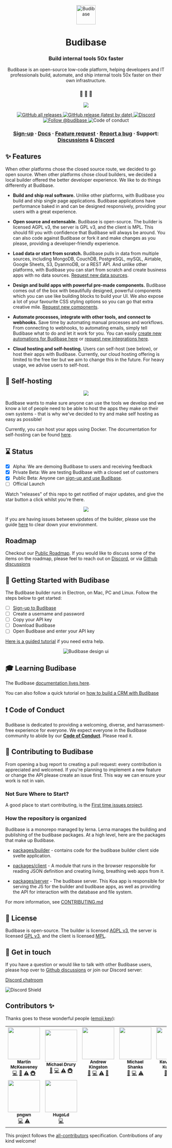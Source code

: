 <p align="center">
  <a href="https://www.budibase.com">
    <img alt="Budibase" src="https://d33wubrfki0l68.cloudfront.net/aac32159d7207b5085e74a7ef67afbb7027786c5/2b1fd/img/logo/bb-emblem.svg" width="60" />
  </a>
</p>
<h1 align="center">
  Budibase
</h1>

<h3 align="center">
  Build internal tools 50x faster
</h3>
<p align="center">
  Budibase is an open-source low-code platform, helping developers and IT professionals build, automate, and ship internal tools 50x faster on their own infrastructure.
</p>

<h3 align="center">
 🤖 🎨 🚀
</h3>


<p align="center">
  <img src="https://i.imgur.com/tMCahK8.png">
</p>

<p align="center">
  <a href="https://github.com/Budibase/budibase/releases">
    <img alt="GitHub all releases" src="https://img.shields.io/github/downloads/Budibase/budibase/total">
  </a>
  <a href="https://github.com/Budibase/budibase/releases">
    <img alt="GitHub release (latest by date)" src="https://img.shields.io/github/v/release/Budibase/budibase">
  </a>
  <a href="https://discord.gg/rCYayfe">
    <img alt="Discord" src="https://img.shields.io/discord/733030666647765003">  
  </a>
  <a href="https://twitter.com/intent/follow?screen_name=budibase">
    <img src="https://img.shields.io/twitter/follow/budibase?style=social" alt="Follow @budibase" />
  </a>
   <img src="https://img.shields.io/badge/Contributor%20Covenant-v2.0%20adopted-ff69b4.svg" alt="Code of conduct" />
</p>

<h3 align="center">
  <a href="https://portal.budi.live/signup">Sign-up</a>
  <span> · </span>
  <a href="https://docs.budibase.com">Docs</a>
  <span> · </span>
  <a href="https://github.com/Budibase/budibase/discussions?discussions_q=category%3AIdeas">Feature request</a>
  <span> · </span>
  <a href="https://github.com/Budibase/budibase/issues">Report a bug</a>
  <span> · </span>
  Support: <a href="https://github.com/Budibase/budibase/discussions">Discussions</a>
  <span> & </span>
  <a href="https://discord.gg/rCYayfe">Discord</a>
</h3>


## ✨ Features
When other platforms chose the closed source route, we decided to go open source. When other platforms chose cloud builders, we decided a local builder offered the better developer experience. We like to do things differently at Budibase. 

- **Build and ship real software.** Unlike other platforms, with Budibase you build and ship single page applications. Budibase applications have performance baked in and can be designed responsively, providing your users with a great experience. 

- **Open source and extensable.** Budibase is open-source. The builder is licensed AGPL v3, the server is GPL v3, and the client is MPL. This should fill you with confidence that Budibase will always be around. You can also code against Budibase or fork it and make changes as you please, providing a developer-friendly experience.

- **Load data or start from scratch.** Budibase pulls in data from multiple sources, including MongoDB, CouchDB, PostgreSQL, mySQL, Airtable, Google Sheets, S3, DyanmoDB, or a REST API. And unlike other platforms, with Budibase you can start from scratch and create business apps with no data sources. [Request new data sources](https://github.com/Budibase/budibase/discussions?discussions_q=category%3AIdeas).

- **Design and build apps with powerful pre-made components.** Budibase comes out of the box with beautifully designed, powerful components which you can use like building blocks to build your UI. We also expose a lot of your favourite CSS styling options so you can go that extra creative mile. [Request new components](https://github.com/Budibase/budibase/discussions?discussions_q=category%3AIdeas).

- **Automate processes, integrate with other tools, and connect to webhooks.** Save time by automating manual processes and workflows. From connecting to webhooks, to automating emails, simply tell Budibase what to do and let it work for you. You can easily [create new automations for Budibase here](https://github.com/Budibase/automations) or [request new integrations here](https://github.com/Budibase/budibase/discussions?discussions_q=category%3AIdeas).

- **Cloud hosting and self-hosting.** Users can self-host (see below), or host their apps with Budibase. Currently, our cloud hosting offering is limited to the free tier but we aim to change this in the future. For heavy usage, we advise users to self-host.


## 🤖 Self-hosting

<p align="center">
  <img src="https://i.imgur.com/Z52cEvT.png?1" />
</p>

Budibase wants to make sure anyone can use the tools we develop and we know a lot of people need to be able to host the apps they make on their own systems - that is why we've decided to try and make self hosting as easy as possible!

Currently, you can host your apps using Docker. The documentation for self-hosting can be found [here](https://docs.budibase.com/self-hosting/introduction-to-self-hosting).


## ⌛ Status
- [x] Alpha: We are demoing Budibase to users and receiving feedback
- [x] Private Beta: We are testing Budibase with a closed set of customers
- [x] Public Beta: Anyone can [sign-up and use Budibase](https://portal.budi.live/signup).
- [ ] Official Launch

Watch "releases" of this repo to get notified of major updates, and give the star button a click whilst you're there. 

<p align="center">
  <img src="https://i.imgur.com/cJpgqm8.png">
</p>

If you are having issues between updates of the builder, please use the guide [here](https://github.com/Budibase/budibase/blob/master/CONTRIBUTING.md#troubleshooting) to clear down your environment.

## Roadmap

Checkout our [Public Roadmap](https://github.com/Budibase/budibase/projects/10). If you would like to discuss some of the items on the roadmap, please feel to reach out on [Discord](https://discord.gg/rCYayfe), or via [Github discussions](https://github.com/Budibase/budibase/discussions)


## 🏁 Getting Started with Budibase

The Budibase builder runs in Electron, on Mac, PC and Linux. Follow the steps below to get started:
- [ ] [Sign-up to Budibase](https://portal.budi.live/signup)
- [ ] Create a username and password
- [ ] Copy your API key
- [ ] Download Budibase
- [ ] Open Budibase and enter your API key

[Here is a guided tutorial](https://docs.budibase.com/tutorial/tutorial-signing-up) if you need extra help.

<p align="center">
  <img alt="Budibase design ui" src="https://imgur.com/v8m6v3q.png">
</p>


## 🎓 Learning Budibase

The Budibase [documentation lives here](https://docs.budibase.com).

You can also follow a quick tutorial on [how to build a CRM with Budibase](https://docs.budibase.com/tutorial/tutorial-introduction)

## ❗ Code of Conduct

Budibase is dedicated to providing a welcoming, diverse, and harrassment-free experience for everyone. We expect everyone in the Budibase community to abide by our [**Code of Conduct**](https://github.com/Budibase/budibase/blob/master/.github/CODE_OF_CONDUCT.md). Please read it. 

## 🙌 Contributing to Budibase

From opening a bug report to creating a pull request: every contribution is appreciated and welcomed. If you're planning to implement a new feature or change the API please create an issue first. This way we can ensure your work is not in vain.

### Not Sure Where to Start?
A good place to start contributing, is the [First time issues project](https://github.com/Budibase/budibase/projects/22). 

### How the repository is organized
Budibase is a monorepo managed by lerna. Lerna manages the building and publishing of the budibase packages. At a high level, here are the packages that make up Budibase.

- [packages/builder](https://github.com/Budibase/budibase/tree/master/packages/builder) - contains code for the budibase builder client side svelte application.

- [packages/client](https://github.com/Budibase/budibase/tree/master/packages/client) - A module that runs in the browser responsible for reading JSON definition and creating living, breathing web apps from it.

- [packages/server](https://github.com/Budibase/budibase/tree/master/packages/server) - The budibase server. This Koa app is responsible for serving the JS for the builder and budibase apps, as well as providing the API for interaction with the database and file system.

For more information, see [CONTRIBUTING.md](https://github.com/Budibase/budibase/blob/master/.github/CONTRIBUTING.md)

## 📝 License

Budibase is open-source. The builder is licensed [AGPL v3](https://www.gnu.org/licenses/agpl-3.0.en.html), the server is licensed [GPL v3](https://www.gnu.org/licenses/gpl-3.0.en.html), and the client is licensed [MPL](https://directory.fsf.org/wiki/License:MPL-2.0).

## 💬 Get in touch

If you have a question or would like to talk with other Budibase users, please hop over to [Github discussions](https://github.com/Budibase/budibase/discussions) or join our Discord server:

[Discord chatroom](https://discord.gg/rCYayfe)

![Discord Shield](https://discordapp.com/api/guilds/733030666647765003/widget.png?style=shield)

## Contributors ✨

Thanks goes to these wonderful people ([emoji key](https://allcontributors.org/docs/en/emoji-key)):

<!-- ALL-CONTRIBUTORS-LIST:START - Do not remove or modify this section -->
<!-- prettier-ignore-start -->
<!-- markdownlint-disable -->
<table>
  <tr>
    <td align="center"><a href="http://martinmck.com"><img src="https://avatars1.githubusercontent.com/u/11256663?v=4?s=100" width="100px;" alt=""/><br /><sub><b>Martin McKeaveney</b></sub></a><br /><a href="https://github.com/Budibase/budibase/commits?author=shogunpurple" title="Code">💻</a> <a href="https://github.com/Budibase/budibase/commits?author=shogunpurple" title="Documentation">📖</a> <a href="https://github.com/Budibase/budibase/commits?author=shogunpurple" title="Tests">⚠️</a> <a href="#infra-shogunpurple" title="Infrastructure (Hosting, Build-Tools, etc)">🚇</a></td>
    <td align="center"><a href="http://www.michaeldrury.co.uk/"><img src="https://avatars2.githubusercontent.com/u/4407001?v=4?s=100" width="100px;" alt=""/><br /><sub><b>Michael Drury</b></sub></a><br /><a href="https://github.com/Budibase/budibase/commits?author=mike12345567" title="Documentation">📖</a> <a href="https://github.com/Budibase/budibase/commits?author=mike12345567" title="Code">💻</a> <a href="https://github.com/Budibase/budibase/commits?author=mike12345567" title="Tests">⚠️</a> <a href="#infra-mike12345567" title="Infrastructure (Hosting, Build-Tools, etc)">🚇</a></td>
    <td align="center"><a href="https://github.com/aptkingston"><img src="https://avatars3.githubusercontent.com/u/9075550?v=4?s=100" width="100px;" alt=""/><br /><sub><b>Andrew Kingston</b></sub></a><br /><a href="https://github.com/Budibase/budibase/commits?author=aptkingston" title="Documentation">📖</a> <a href="https://github.com/Budibase/budibase/commits?author=aptkingston" title="Code">💻</a> <a href="https://github.com/Budibase/budibase/commits?author=aptkingston" title="Tests">⚠️</a> <a href="#design-aptkingston" title="Design">🎨</a></td>
    <td align="center"><a href="https://budibase.com/"><img src="https://avatars3.githubusercontent.com/u/3524181?v=4?s=100" width="100px;" alt=""/><br /><sub><b>Michael Shanks</b></sub></a><br /><a href="https://github.com/Budibase/budibase/commits?author=mjashanks" title="Documentation">📖</a> <a href="https://github.com/Budibase/budibase/commits?author=mjashanks" title="Code">💻</a> <a href="https://github.com/Budibase/budibase/commits?author=mjashanks" title="Tests">⚠️</a></td>
    <td align="center"><a href="https://github.com/kevmodrome"><img src="https://avatars3.githubusercontent.com/u/534488?v=4?s=100" width="100px;" alt=""/><br /><sub><b>Kevin Åberg Kultalahti</b></sub></a><br /><a href="https://github.com/Budibase/budibase/commits?author=kevmodrome" title="Documentation">📖</a> <a href="https://github.com/Budibase/budibase/commits?author=kevmodrome" title="Code">💻</a> <a href="https://github.com/Budibase/budibase/commits?author=kevmodrome" title="Tests">⚠️</a></td>
    <td align="center"><a href="https://www.budibase.com/"><img src="https://avatars2.githubusercontent.com/u/49767913?v=4?s=100" width="100px;" alt=""/><br /><sub><b>Joe</b></sub></a><br /><a href="https://github.com/Budibase/budibase/commits?author=joebudi" title="Documentation">📖</a> <a href="https://github.com/Budibase/budibase/commits?author=joebudi" title="Code">💻</a> <a href="#content-joebudi" title="Content">🖋</a> <a href="#design-joebudi" title="Design">🎨</a></td>
    <td align="center"><a href="https://github.com/Conor-Mack"><img src="https://avatars1.githubusercontent.com/u/36074859?v=4?s=100" width="100px;" alt=""/><br /><sub><b>Conor_Mack</b></sub></a><br /><a href="https://github.com/Budibase/budibase/commits?author=Conor-Mack" title="Code">💻</a> <a href="https://github.com/Budibase/budibase/commits?author=Conor-Mack" title="Tests">⚠️</a></td>
  </tr>
  <tr>
    <td align="center"><a href="https://github.com/pngwn"><img src="https://avatars1.githubusercontent.com/u/12937446?v=4?s=100" width="100px;" alt=""/><br /><sub><b>pngwn</b></sub></a><br /><a href="https://github.com/Budibase/budibase/commits?author=pngwn" title="Code">💻</a> <a href="https://github.com/Budibase/budibase/commits?author=pngwn" title="Tests">⚠️</a></td>
    <td align="center"><a href="https://github.com/HugoLd"><img src="https://avatars0.githubusercontent.com/u/26521848?v=4?s=100" width="100px;" alt=""/><br /><sub><b>HugoLd</b></sub></a><br /><a href="https://github.com/Budibase/budibase/commits?author=HugoLd" title="Code">💻</a></td>
  </tr>
</table>

<!-- markdownlint-restore -->
<!-- prettier-ignore-end -->

<!-- ALL-CONTRIBUTORS-LIST:END -->

This project follows the [all-contributors](https://github.com/all-contributors/all-contributors) specification. Contributions of any kind welcome!
